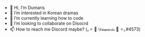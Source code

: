- 👋 Hi, I’m Dumaris
- 👀 I’m interested in Korean dramas
- 🌱 I’m currently learning how to code
- 💞️ I’m looking to collaborate on Disocrd
- 📫 How to reach me Discord maybe? (｡✧  🎀  𝒟𝓊𝓂𝒶𝓇𝒾𝓈  🎀  ✧｡#4573)

<!---
Dumaris/Dumaris is a ✨ special ✨ repository because its `README.md` (this file) appears on your GitHub profile.
You can click the Preview link to take a look at your changes.
--->
